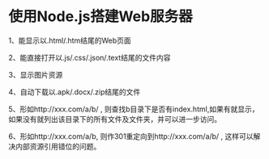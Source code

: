 # 使用Node.js搭建Web服务器

1、能显示以.html/.htm结尾的Web页面

2、能直接打开以.js/.css/.json/.text结尾的文件内容

3、显示图片资源

4、自动下载以.apk/.docx/.zip结尾的文件

5、形如http://xxx.com/a/b/ , 则查找b目录下是否有index.html,如果有就显示，如果没有就列出该目录下的所有文件及文件夹，并可以进一步访问。

6、形如http://xxx.com/a/b,  则作301重定向到http://xxx.com/a/b/ , 这样可以解决内部资源引用错位的问题。
